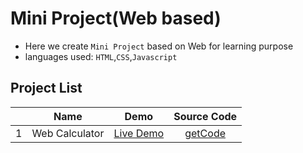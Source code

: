 # Mini Project(Web based)
- Here we create `Mini Project` based on Web for learning purpose
- languages used: `HTML`,`CSS`,`Javascript`

## Project List
||Name|Demo|Source Code|
|--|:--:|:--:|:--:|
|1|Web Calculator|[Live Demo](https://kumarrahul4.github.io/web-mini-project/Web%20Caculator)|[getCode](https://github.com/kumarrahul4/web-mini-project/tree/main/Web%20Caculator)|
